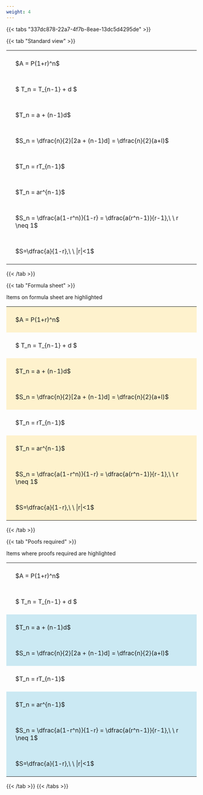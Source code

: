 ```yaml
---
weight: 4
---
```


{{< tabs "337dc878-22a7-4f7b-8eae-13dc5d4295de" >}}

{{< tab "Standard view" >}}

<style type="text/css">
#T_2264d th.col_heading {
  text-align: left;
  font-size: 1em;
}
#T_2264d td {
  text-align: left;
  font-size: 1em;
  padding: 1.5em;
}
</style>
<table id="T_2264d">
  <thead>
  </thead>
  <tbody>
    <tr>
      <td id="T_2264d_row0_col0" class="data row0 col0" >$A = P(1+r)^n$</td>
    </tr>
    <tr>
      <td id="T_2264d_row1_col0" class="data row1 col0" >$ T_n = T_{n-1} + d $</td>
    </tr>
    <tr>
      <td id="T_2264d_row2_col0" class="data row2 col0" >$T_n = a + (n-1)d$</td>
    </tr>
    <tr>
      <td id="T_2264d_row3_col0" class="data row3 col0" >$S_n = \dfrac{n}{2}[2a + (n-1)d] = \dfrac{n}{2}(a+l)$</td>
    </tr>
    <tr>
      <td id="T_2264d_row4_col0" class="data row4 col0" >$T_n = rT_{n-1}$</td>
    </tr>
    <tr>
      <td id="T_2264d_row5_col0" class="data row5 col0" >$T_n = ar^{n-1}$</td>
    </tr>
    <tr>
      <td id="T_2264d_row6_col0" class="data row6 col0" >$S_n = \dfrac{a(1-r^n)}{1-r} = \dfrac{a(r^n-1)}{r-1},\ \  r \neq 1$</td>
    </tr>
    <tr>
      <td id="T_2264d_row7_col0" class="data row7 col0" >$S=\dfrac{a}{1-r},\ \ |r|<1$</td>
    </tr>
  </tbody>
</table>
{{< /tab >}}

{{< tab "Formula sheet" >}}

Items on formula sheet are highlighted 
<br>
<style type="text/css">
#T_dca21 th.col_heading {
  text-align: left;
  font-size: 1em;
}
#T_dca21 td {
  text-align: left;
  font-size: 1em;
  padding: 1.5em;
}
#T_dca21_row0_col0, #T_dca21_row2_col0, #T_dca21_row3_col0, #T_dca21_row5_col0, #T_dca21_row6_col0, #T_dca21_row7_col0 {
  background-color: rgba(255,194,10, 0.2);
}
#T_dca21_row1_col0, #T_dca21_row4_col0 {
  background-color: rgba(0,0,0,0);
}
</style>
<table id="T_dca21">
  <thead>
  </thead>
  <tbody>
    <tr>
      <td id="T_dca21_row0_col0" class="data row0 col0" >$A = P(1+r)^n$</td>
    </tr>
    <tr>
      <td id="T_dca21_row1_col0" class="data row1 col0" >$ T_n = T_{n-1} + d $</td>
    </tr>
    <tr>
      <td id="T_dca21_row2_col0" class="data row2 col0" >$T_n = a + (n-1)d$</td>
    </tr>
    <tr>
      <td id="T_dca21_row3_col0" class="data row3 col0" >$S_n = \dfrac{n}{2}[2a + (n-1)d] = \dfrac{n}{2}(a+l)$</td>
    </tr>
    <tr>
      <td id="T_dca21_row4_col0" class="data row4 col0" >$T_n = rT_{n-1}$</td>
    </tr>
    <tr>
      <td id="T_dca21_row5_col0" class="data row5 col0" >$T_n = ar^{n-1}$</td>
    </tr>
    <tr>
      <td id="T_dca21_row6_col0" class="data row6 col0" >$S_n = \dfrac{a(1-r^n)}{1-r} = \dfrac{a(r^n-1)}{r-1},\ \  r \neq 1$</td>
    </tr>
    <tr>
      <td id="T_dca21_row7_col0" class="data row7 col0" >$S=\dfrac{a}{1-r},\ \ |r|<1$</td>
    </tr>
  </tbody>
</table>
{{< /tab >}}

{{< tab "Poofs required" >}}

Items where proofs required are highlighted 
<br>
<style type="text/css">
#T_29ff0 th.col_heading {
  text-align: left;
  font-size: 1em;
}
#T_29ff0 td {
  text-align: left;
  font-size: 1em;
  padding: 1.5em;
}
#T_29ff0_row0_col0, #T_29ff0_row1_col0, #T_29ff0_row4_col0 {
  background-color: rgba(0,0,0,0);
}
#T_29ff0_row2_col0, #T_29ff0_row3_col0, #T_29ff0_row5_col0, #T_29ff0_row6_col0, #T_29ff0_row7_col0 {
  background-color: rgba(0,150,200, 0.2);
}
</style>
<table id="T_29ff0">
  <thead>
  </thead>
  <tbody>
    <tr>
      <td id="T_29ff0_row0_col0" class="data row0 col0" >$A = P(1+r)^n$</td>
    </tr>
    <tr>
      <td id="T_29ff0_row1_col0" class="data row1 col0" >$ T_n = T_{n-1} + d $</td>
    </tr>
    <tr>
      <td id="T_29ff0_row2_col0" class="data row2 col0" >$T_n = a + (n-1)d$</td>
    </tr>
    <tr>
      <td id="T_29ff0_row3_col0" class="data row3 col0" >$S_n = \dfrac{n}{2}[2a + (n-1)d] = \dfrac{n}{2}(a+l)$</td>
    </tr>
    <tr>
      <td id="T_29ff0_row4_col0" class="data row4 col0" >$T_n = rT_{n-1}$</td>
    </tr>
    <tr>
      <td id="T_29ff0_row5_col0" class="data row5 col0" >$T_n = ar^{n-1}$</td>
    </tr>
    <tr>
      <td id="T_29ff0_row6_col0" class="data row6 col0" >$S_n = \dfrac{a(1-r^n)}{1-r} = \dfrac{a(r^n-1)}{r-1},\ \  r \neq 1$</td>
    </tr>
    <tr>
      <td id="T_29ff0_row7_col0" class="data row7 col0" >$S=\dfrac{a}{1-r},\ \ |r|<1$</td>
    </tr>
  </tbody>
</table>
{{< /tab >}}
{{< /tabs >}}